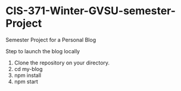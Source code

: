 # CIS-371-Winter-GVSU-semester-Project
Semester Project for a Personal Blog


Step to launch the blog locally
1. Clone the repository on your directory.
2. cd my-blog
3. npm install
4. npm start
